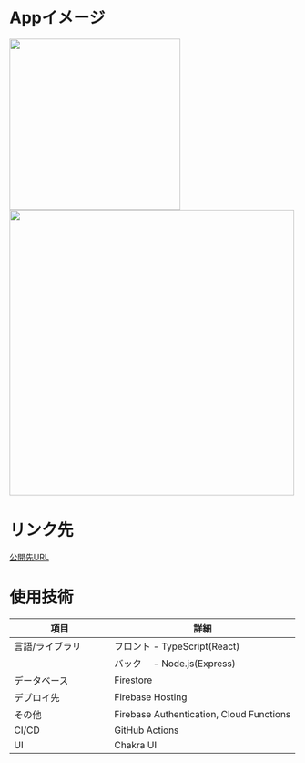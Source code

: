 # Appイメージ
<img src="https://user-images.githubusercontent.com/75721044/117647379-dd0a9a80-b1c7-11eb-8372-ac69833d4d47.PNG" width="300px">
<img src="https://user-images.githubusercontent.com/75721044/117647468-f3b0f180-b1c7-11eb-97b2-014cbb638075.png" width="500px">

# リンク先
[公開先URL](https://photo-english.web.app)

# 使用技術

項目|詳細
-|-
言語/ライブラリ|フロント  - TypeScript(React)
　　　　　　　　　　   |バック　 -  Node.js(Express)
データベース|Firestore
デプロイ先|Firebase Hosting
その他|Firebase Authentication, Cloud Functions
CI/CD|GitHub Actions
UI|Chakra UI
